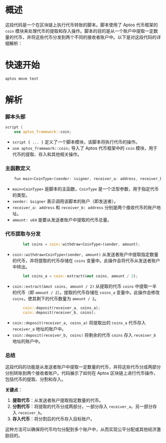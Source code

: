 # 概述

这段代码是一个在区块链上执行代币转账的脚本。脚本使用了 Aptos 代币框架的 `coin` 模块来处理代币的提取和存入操作。脚本的目的是从一个账户中提取一定数量的代币，并将这些代币分发到两个不同的接收者账户中。以下是对这段代码的详细解析：

# 快速开始

```bash
aptos move test
```

# 解析


### 脚本头部

```rust
script {
    use aptos_framework::coin;
```

- `script { ... }` 定义了一个脚本模块，该脚本将执行代币的操作。
- `use aptos_framework::coin;` 导入了 Aptos 代币框架中的 `coin` 模块，用于代币的提取、存入和其他相关操作。

### 主函数定义

```rust
    fun main<CoinType>(sender: &signer, receiver_a: address, receiver_b: address, amount: u64) {
```

- `main<CoinType>` 是脚本的主函数，`CoinType` 是一个泛型参数，用于指定代币的类型。
- `sender: &signer` 表示调用该脚本的账户（即发送者）。
- `receiver_a: address` 和 `receiver_b: address` 分别是两个接收代币的账户地址。
- `amount: u64` 是要从发送者账户中提取的代币总量。

### 代币提取与分发

```rust
        let coins = coin::withdraw<CoinType>(sender, amount);
```

- `coin::withdraw<CoinType>(sender, amount)` 从发送者账户中提取指定数量的代币，并将提取的代币存储在 `coins` 变量中。此操作会将代币从发送者账户中转出。

```rust
        let coins_a = coin::extract(&mut coins, amount / 2);
```

- `coin::extract(&mut coins, amount / 2)` 从提取的代币 `coins` 中提取一半的代币（即 `amount / 2`）。提取的代币存储在 `coins_a` 变量中。此操作会修改 `coins`，使其剩下的代币数量为 `amount / 2`。

```rust
        coin::deposit(receiver_a, coins_a);
        coin::deposit(receiver_b, coins);
```

- `coin::deposit(receiver_a, coins_a)` 将提取出的 `coins_a` 代币存入 `receiver_a` 地址的账户中。
- `coin::deposit(receiver_b, coins)` 将剩余的代币 `coins` 存入 `receiver_b` 地址的账户中。

### 总结

这段代码的功能是从发送者账户中提取一定数量的代币，并将这些代币分成两部分分别转账到两个接收者账户。代码展示了如何在 Aptos 区块链上进行代币操作，包括代币的提取、分割和存入。

**关键点**：

1. **提取代币**：从发送者账户提取指定数量的代币。
2. **分割代币**：将提取的代币分成两部分，一部分存入 `receiver_a`，另一部分存入 `receiver_b`。
3. **存入代币**：将分割后的代币存入目标账户。

这种方法可以确保将代币均匀分配到多个账户中，从而实现公平分配或其他经济激励目的。

